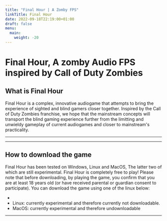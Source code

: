 ```yaml
---
title: "Final Hour | A Zomby FPS"
linkTitle: Final Hour
date: 2022-09-18T22:19:00+01:00
draft: false
menu:
  main:
    weight: -20
---
```

# Final Hour, A zomby Audio FPS inspired by Call of Duty Zombies

## What is Final Hour

Final Hour is a complex, innovative audiogame that attempts to bring the experience of sighted and blind gamers closer
together. Inspired by the Call of Duty Zombies franchise, we hope that the mainstream concepts will transport the blind
gaming experience further from the limitting and unwieldy gameplay of current audiogames and closer to mainstream's
practicality. 

---

---

## How to download the game

Final Hour has been tested on Windows, Linux and MacOS, The latter two of which are still experimental. 
Final Hour is completely free to play!
Please note that before downloading, by playing the game, you confirm that you are at least 18 years old (or have received parental or guardian consent to participate).
You can download the game using one of the linux below:
* [Windows 64]: (https://finalhour.lowerelements.club/latest.zip)
* Linux: currently experimental and therefore currently not downloadable. 
* MacOS: currently experimental and therefore undownloadable
---